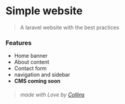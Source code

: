 # Simple website

> A laravel website with the best practices

### Features
 - Home banner
 - About content
 - Contact form
 - navigation and sidebar
 - **CMS coming soon**

> ###### made with Love by [Collins](https://twitter.com/collo_scream)